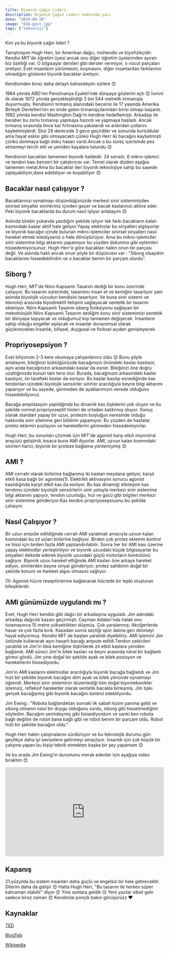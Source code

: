 ```yaml
---
title: Biyonik Çağın Lideri
description: Biyonik Çağın Lideri hakkında yazı
date: "2019-09-28"
image: "016-post.jpg"
tags: ["teknoloji"]
---
```


Kim ya bu biyonik çağın lideri ?

Tanıştırayım Hugh Herr, bir Amerikan dağcı, mühendis ve biyofizikçidir. Kendisi MIT'de öğretim üyesi ancak onu diğer öğretim üyelerinden ayıran biz özelliği var. O bilgisayar dersleri gibi dersler vermiyor, o vücut parçaları üretiyor. Evet insanların yürümesini, koşmasını, diğer insanlardan farklarının olmadığını gösteren biyonik bacaklar üretiyor.

Kendisinden biraz daha detaylı bahsedeyim sizlere 😊

1964 yılında ABD’nin Pensilvanya Eyaleti’nde dünyaya gözlerini açtı 😊 İsmini ilk olarak 1972 yılında gerçekleştirdiği 3 bin 544 metrelik tırmanışla duyurmuştu. Kendisinin tırmanış alanındaki becerisi ile 17 yaşında Amerika Birleşik Devletleri’nin en önde gelen tırmanışçılarından birisi olmayı başardı. 1982 yılında kendisi Washington Dağı'nı kendine hedeflemişti. Arkadaşı ile beraber bu zorlu tırmanışı yapmaya hazırdı ve yapmaya başladı. Ancak tırmanış sırasında önce kar fırtınasına yakalandı ve ardından yollarını kaybetmişlerdi. Eksi 29 derecede 3 gece geçirdiler ve sonunda kurtuldular ama hayat eskisi gibi olmayacaktı çünkü Hugh Herr iki bacağını kaybetmişti çünkü donmaya bağlı doku hasarı vardı.Ancak o bu süreç içerisinde pes etmemeyi tercih etti ve yeniden kayalara tutundu 😊

Kendisinin bacakları tamemen biyonik haldedir. 24 sensör, 6 mikro-işlemci ve tendon kası benzeri bir çalıştırıcısı var. Temel olarak dizden aşağısı tamemen metal.Ama bu bacaklar ileri biyonik teknolojiye sahip bu sayede zıplayabiliyor,dans edebiliyor ve koşabiliyor 😊

## Bacaklar nasıl çalışıyor ?

Bacaklarınızı oynatmayı düşündüğünüzde merkezi sinir sisteminizden sinirsel sinyaller sinirleriniz içinden geçer ve bacak kaslarınızı aktive eder. Peki biyonik bacaklarda bu durum nasıl işliyor anlatayım 😊

Aslında birebir yukarıda yazdığım şekilde işliyor tek farkı bacakların kalan kısmındaki kaslar aktif hale geliyor.Yapay elektrolar bu sinyalleri algılıyorlar ve biyonik bacağın içinde bulunan mikro-işlemciler sinirsel sinyalleri nasıl hareket etmek istediyseniz o hale dönüştürüyor. Ama bu mikro-işlemciler sinir sistemine bilgi aktarımı yapamıyor bu yüzden dokunma gibi eylemleri hissedemiyorsunuz. Hugh Herr'e göre bacakları halen onun bir parçası değil. Ve aslında haklı ancak onun şöyle bir düşüncesi var : "Siborg olsaydım bacaklarımı hissedebilirdim ve o bacaklar benim bir parçam olurdu".

## Siborg ?

Hugh Herr, MIT'de Nöro Kapsamlı Tasarım dediği bir konu üzerinde çalışıyor. Bu tasarım sürecinde, tasarımcı insan et ve kemiğini tasarlıyor yani aslında biyolojik vücudun kendisini tasarlıyor. Ve buna sinir sistemi ve teknoloji arasında biyodirektif iletişimi sağlayacak sentetik bir tasarım ekleniyor. Nöro Kapsamlı Tasarım siberg fonksiyonu sağlayan bir metodolojidir.Nöro Kapsamlı Tasarım dediğim konu sinir sistemimizi sentetik bir dünyaya taşıyacak ve olduğumuz kişi tamamen değişecek. İnsanların sahip olduğu engeller aşılacak ve insanlar donanımsal olarak güçlenecekler.İnsanlık, bilişsel, duygusal ve fiziksel açıdan genişleyecek.

## Propriyosepsiyon ?

Evet biliyorum 2-3 kere okumaya çalışanlarınız oldu 😊 Bunu şöyle anlatayım, bileğinizi büktüğünüzde bacağınızın önündeki kaslar kasılıyor, aynı anda bacağınızın arkasındaki kaslar da esner. Bileğinizi öne doğru uzattığınızda bunun tam tersi olur. Burada, bacağınızın arkasındaki kaslar kasılıyor, ön taraftaki kaslar da esniyor. Bu kaslar kasılıp esnediğinde kas tendonları içindeki biyolojik sensörler sinirler aracılığıyla beyne bilgi aktarımı yaparıyor ve bu sayede, görmeden de ayaklarımızın nerede olduğunu hissedebiliyoruz.

Bacağa ampütasyon yapıldğında bu dinamik kas ilişkilerini yok oluyor ve bu şekilde normal propriyoseptif hisleri de ortadan kaldırmış oluyor. Sonuç olarak standart yapay bir uzuv, protezin boşluğun neresinde olduğu hakkında sinir sitemine geri bildirim yapamıyor. Bu yüzden de hastalar, protez eklemin pozisyon ve hareketlerini görmeden hissedemiyorlar.

Hugh Herr, bu sorunları çözmek için MIT'de agonist karşı etkili miyonöral arayüzü geliştirdi, kısaca buna AMI diyorlar. AMI, uzvun kalan kısmındaki sinirleri harici, biyonik bir proteze bağlama yöntemiymiş 😊

## AMI ?

AMI cerrahi olarak birbirine bağlanmış iki kastan meydana geliyor, karşıt etkili kasa bağlı bir agoniste(1). Elektrikli aktivasyon sonucu agonist kasıldığında karşıt etkili kas da esniyor. Bu kas dinamiği etkileşimi kas tendonu içindeki biyolojik sensörlerin sinir yoluyla merkezi sinir sistemine bilgi aktarımı yapıyor, tendon uzunluğu, hızı ve gücü gibi bilgileri merkezi sinir sistemine gönderiyor.Kas tendon propriyosepsiuonu bu şekilde çalışıyor.

## Nasıl Çalışıyor ?

Bir uzuv ampüte edildiğinde cerrah AMI yaratmak amacıyla uzvun kalan kısmındaki bu zıt uçları birbirine bağlıyor. Birden çok protez eklemin kontrol ve hissi için birden fazla AMI yapılandırılabilir. Sonra her bir AMI kası üzerine yapay elektrodlar yerleştiriliyor ve biyonik uzuvdaki küçük bilgisayarlar bu sinyalleri dekode ederek biyonik uzuvdaki güçlü motorların kontrolünü sağlıyor. Biyonik uzuv hareket ettiğinde AMI kasları öne arkaya hareket ediyor, sinirlerden beyne sinyal gönderiyor, protez sahibinin doğal bir şekilde konum ve hareket algısı olmasını sağlıyor.

(1): Agonist hücre reseptörlerine bağlanarak hücrede bir tepki oluşturan bileşiklerdir.

## AMI günümüzde uygulandı mı ?

Evet, Hugh Herr kendisi gibi dağcı bir arkadaşına uyguladı. Jim adındaki arkadaşı dağcılık kazası geçirmişti. Cayman Adaları'nda halatı onu tutamayınca 15 metre yükseklikten düşmüş. Çok yaralanmış: Akciğerlerde hasar ve çok fazla kırık. Kazadan sonra seçtiği spor dalına geri dönmeyi hayal ediyormuş. Kendisi MIT de baştan yaratıldı diyebiliriz. AMI işlemini Jim üstünde kullanarak aşırı hasarlı bacağı ampute edildi.Tendon çekicileri yaratıldı ve Jim'in tibia kemiğine iliştirilerek zıt etkili kaslara yeniden bağlandı. AMI süreci Jim'in bilek kasları ve beyni arasında nöral bir bağlantı görevi gördü. Jim yine doğal bir şekilde ayak ve bilek pozisyon ve hareketlerini hissediyordu.

Jim'in AMI kaslarını elektrodlar aracılığıyla biyonik bacağa bağlandı ve Jim hızlı bir şekilde biyonik bacağını dört ayak ve bilek yönünde oynatmayı öğrendi. Merkezi sinir sisteminin düzenlediği tüm doğal biyomekanikler istemsiz, refleksif hareketler olarak sentetik bacakla birleşmiş. Jim tıpkı gerçek bacağıymış gibi biyonik bacağını kontrol edebiliyordu.

Jim Ewing : "Robota bağlandıktan sonraki ilk sabah kızım yanıma geldi ve siborg olmanın nasıl bir duygu olduğunu sordu, siborg gibi hissetmediğimi söyledim. Bacağım yerindeymiş gibi hissediyordum ve sanki ben robota bağlı değilim de robot bana bağlı gibi ve robot benim bir parçam oldu. Robot hızlı bir şekilde bacağım oldu."

Hugh Herr halen çalışmalarını sürdürüyor ve bu teknolojik durumu gün geçtikçe daha iyi seviyelere getirmeyi amaçlıyor. İnsanlık için çok büyük bir çalışma yapan bu kişiyi tebrik etmekten başka bir şey yapamam 😊

Ve bu arada Jim Ewing'in durumunu merak edenler için aşağıya video bıraktım 😊

<style>.embed-container { position: relative; padding-bottom: 56.25%; height: 0; overflow: hidden; max-width: 100%; } .embed-container iframe, .embed-container object, .embed-container embed { position: absolute; top: 0; left: 0; width: 100%; height: 100%; }</style>
<div class='embed-container'><iframe src='https://player.vimeo.com/video/303534231?title=0&byline=0&portrait=0' frameborder='0' allowfullscreen></iframe></div>

## Kapanış

21.yüzyılda bu sistem insanları daha güçlü ve engelsiz bir hale getirecektir. Dilerim daha da gelişir 😊 Hatta Hugh Herr, "Bu tasarım ile herkes süper kahraman olabilir" diyor 😊 Yine sonlara geldik 😔 Yeni yazılar elbet gelir sadece biraz zaman 😊 Kendinize ponçik bakın görüşürüzz ❤️

## Kaynaklar

[TED](https://www.ted.com/talks/hugh_herr_how_we_ll_become_cyborgs_and_extend_human_potential/transcript?language=tr#t-580613)

[BlogTeb](http://www.blogteb.com/hugh-herr-uzerimde-biyonik-uzuvlar-var-ve-harikalar/)

[Wikipedia](https://en.wikipedia.org/wiki/Hugh_Herr)
